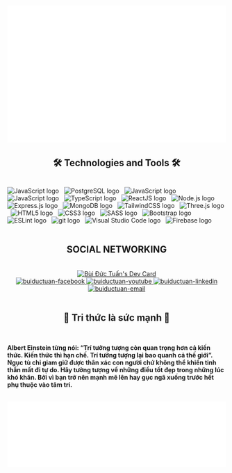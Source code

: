 <a href="#" target="_blank">
<img src="svg/global.svg" width="1200" alt="" />
</a>

<h2 align="center">🛠 Technologies and Tools 🛠</h2>
<br>
<span><img src="https://img.shields.io/badge/Python-282C34?logo=python&logoColor=#3776AB" alt="JavaScript logo" title="JavaScript" height="25" /></span>
&nbsp;
<span><img src="https://img.shields.io/badge/PostgreSQL-282C34?logo=PostgreSQL&logoColor=#4169E1" alt="PostgreSQL logo" title="JavaScript" height="25" /></span>
&nbsp;
<span><img src="https://img.shields.io/badge/C Sharp-282C34?logo=c Sharp&logoColor=#239120" alt="JavaScript logo" title="C Sharp" height="25" /></span>
&nbsp;
<span><img src="https://img.shields.io/badge/JavaScript-282C34?logo=javascript&logoColor=F7DF1E" alt="JavaScript logo" title="JavaScript" height="25" /></span>
&nbsp;
<span><img src="https://img.shields.io/badge/TypeScript-282C34?logo=typescript&logoColor=3178C6" alt="TypeScript logo" title="TypeScript" height="25" /></span>
&nbsp;
<span><img src="https://img.shields.io/badge/ReactJS-282C34?logo=react&logoColor=61DAFB" alt="ReactJS logo" title="ReactJS" height="25" /></span>
&nbsp;
<span><img src="https://img.shields.io/badge/Node.js-282C34?logo=node.js&logoColor=00F200" alt="Node.js logo" title="Node.js" height="25" /></span>
&nbsp;
<span><img src="https://img.shields.io/badge/Express-282C34?logo=express&logoColor=FFFFFF" alt="Express.js logo" title="Express.js" height="25" /></span>
&nbsp;
<span><img src="https://img.shields.io/badge/MongoDB-282C34?logo=mongodb&logoColor=47A248" alt="MongoDB logo" title="MongoDB" height="25" /></span>
&nbsp;
<span><img src="https://img.shields.io/badge/Tailwind%20CSS-282C34?logo=tailwind-css&logoColor=38B2AC" alt="TailwindCSS logo" title="TailwindCSS" height="25" /></span>
&nbsp;
<span><img src="https://img.shields.io/badge/Three.js-282C34?logo=three.js&logoColor=FFFFFF" alt="Three.js logo" title="Three.js" height="25" /></span>
&nbsp;
<span><img src="https://img.shields.io/badge/HTML5-282C34?logo=html5&logoColor=E34F26" alt="HTML5 logo" title="HTML5" height="25" /></span>
&nbsp;
<span><img src="https://img.shields.io/badge/CSS3-282C34?logo=css3&logoColor=1572B6" alt="CSS3 logo" title="CSS3" height="25" /></span>
&nbsp;
<span><img src="https://img.shields.io/badge/Sass-282C34?logo=sass&logoColor=CC6699" alt="SASS logo" title="SASS" height="25" /></span>
&nbsp;
<span><img src="https://img.shields.io/badge/Bootstrap-282C34?logo=bootstrap&logoColor=7952B3" alt="Bootstrap logo" title="Bootstrap" height="25" /></span>
&nbsp;
<span><img src="https://img.shields.io/badge/ESLint-282C34?logo=eslint&logoColor=4B32C3" alt="ESLint logo" title="ESLint" height="25" /></span>
&nbsp;
<span><img src="https://img.shields.io/badge/git-282C34?logo=git&logoColor=F05032" alt="git logo" title="git" height="25" /></span>
&nbsp;
<span><img src="https://img.shields.io/badge/VS%20Code-282C34?logo=visual-studio-code&logoColor=007ACC" alt="Visual Studio Code logo" title="Visual Studio Code" height="25" /></span>
&nbsp;
<span><img src="https://img.shields.io/badge/Firebase-282C34?logo=firebase&logoColor=FFCA28" alt="Firebase logo" title="Firebase" height="25" /></span>
&nbsp;
<br>
<br>
<h2 align="center">SOCIAL NETWORKING</h2>
<br>
<div align="center">
<a href="https://app.daily.dev/buiductuan"><img src="https://api.daily.dev/devcards/v2/K6GTrCRlNT86uftJuz9ip.png?r=636&type=default" width="200" alt="Bùi Đức Tuấn's Dev Card"/></a>
</div>

<!-- https://icons8.com -->
<div align="center">
  <a href="https://www.facebook.com/Orc.12.08.1995" target="blank">
    <img src="https://img.icons8.com/?size=100&id=13912&format=png&color=000000" alt="buiductuan-facebook" height="50"/>
  </a>
  <a href="https://www.youtube.com/channel/UC3aqRDzs6DE3jA4viQmMu3w" target="blank">
    <img src="https://img.icons8.com/?size=100&id=19318&format=png&color=000000" alt="buiductuan-youtube"  height="50"/>
  </a>
  <a href="https://www.linkedin.com/in/b%C3%B9i-%C4%91%E1%BB%A9c-tu%E1%BA%A5n-aab133336/" target="blank">
    <img src="https://img.icons8.com/?size=100&id=xuvGCOXi8Wyg&format=png&color=000000" alt="buiductuan-linkedin"  height="50"/>
  </a>
  <a href="mailto:buiductuan.dev@gmail.com" target="top">
    <img src="https://img.icons8.com/?size=100&id=ho8QlOYvMuG3&format=png&color=000000" alt="buiductuan-email"  height="50"/>
  </a>
</div>
<br>
<h2 align="center">📖 Tri thức là sức mạnh 📖</h2>
<br>
<p><strong>Albert Einstein từng nói: “Trí tưởng tượng còn quan trọng hơn cả kiến thức. Kiến thức thì hạn chế. Trí tưởng tượng lại bao quanh cả thế giới”.
<br>
Ngục tù chỉ giam giữ được thân xác con người chứ không thể khiến tinh thần mất đi tự do. Hãy tưởng tượng về những điều tốt đẹp trong những lúc khó khăn. Bởi vì bạn trở nên mạnh mẽ lên hay gục ngã xuống trước hết phụ thuộc vào tâm trí.</strong></p>
<br>
<a href="#" target="_blank">
  <img src="svg/buiductuan-quotes.svg" width="846" height="150" alt="Lãng khách cô độc" />
</a>
